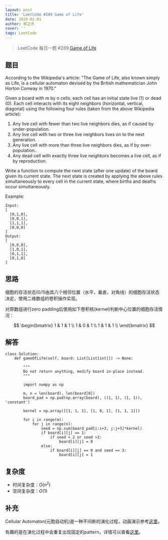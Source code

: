 ```yaml
---
layout: post
title: 'LeetCode #289 Game of Life'
date: 2020-02-01
author: 郑之杰
cover: ''
tags: LeetCode
---
```


> LeetCode 每日一题 #289.[Game of Life](https://leetcode-cn.com/problems/game-of-life)

## 题目
According to the Wikipedia's article: "The Game of Life, also known simply as Life, is a cellular automaton devised by the British mathematician John Horton Conway in 1970."

Given a board with m by n cells, each cell has an initial state live (1) or dead (0). Each cell interacts with its eight neighbors (horizontal, vertical, diagonal) using the following four rules (taken from the above Wikipedia article):

1. Any live cell with fewer than two live neighbors dies, as if caused by under-population.
2. Any live cell with two or three live neighbors lives on to the next generation.
3. Any live cell with more than three live neighbors dies, as if by over-population..
4. Any dead cell with exactly three live neighbors becomes a live cell, as if by reproduction.

Write a function to compute the next state (after one update) of the board given its current state. The next state is created by applying the above rules simultaneously to every cell in the current state, where births and deaths occur simultaneously.

Example:
```
Input: 
[
  [0,1,0],
  [0,0,1],
  [1,1,1],
  [0,0,0]
]
Output: 
[
  [0,0,0],
  [1,0,1],
  [0,1,1],
  [0,1,0]
]
```

## 思路
细胞的存活状态(0/1)由其八个相邻位置（水平，垂直，对角线）的细胞存活状态决定，使用二维数组的卷积操作实现。

对原数组进行zero padding后使用如下卷积核(kernel)判断中心位置的细胞存活情况：

$$ \begin{bmatrix} 1 & 1 & 1 \\ 1 & 0 & 1 \\ 1 & 1 & 1 \\ \end{bmatrix} $$

## 解答
```
class Solution:
    def gameOfLife(self, board: List[List[int]]) -> None:
	
        """
        Do not return anything, modify board in-place instead.
        """
		
        import numpy as np

        m, n = len(board), len(board[0])
        board_pad = np.pad(np.array(board), ((1, 1), (1, 1)), 'constant')

        kernel = np.array([[1, 1, 1], [1, 0, 1], [1, 1, 1]])

        for i in range(m):
            for j in range(n):
                seed = np.sum(board_pad[i:i+3, j:j+3]*kernel)
                if board[i][j] == 1:
                    if seed < 2 or seed >3:
                        board[i][j] = 0
                else:
                    if board[i][j] == 0 and seed == 3:
                        board[i][j] = 1
```

## 复杂度
- 时间复杂度：$O(n^2)$
- 空间复杂度：$O(1)$

## 补充
Cellular Automaton(元胞自动机)是一种不间断的演化过程，动画演示参考[这里](http://home.ustc.edu.cn/~zzzz/lifegame/lifegame.html)。

有趣的是在演化过程中会重复出现固定的pattern，详情可以查看[这里](https://www.conwaylife.com/wiki/Main_Page)。
